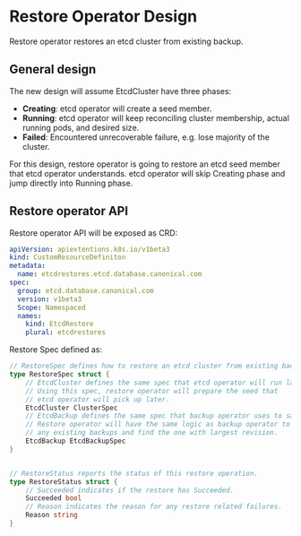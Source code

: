 # Restore Operator Design

Restore operator restores an etcd cluster from existing backup.

## General design

The new design will assume EtcdCluster have three phases:

- **Creating**: etcd operator will create a seed member.
- **Running**: etcd operator will keep reconciling cluster membership,
  actual running pods, and desired size.
- **Failed**: Encountered unrecoverable failure, e.g. lose majority of the cluster.

For this design, restore operator is going to restore an etcd seed member that
etcd operator understands. etcd operator will skip Creating phase and jump directly
into Running phase.

## Restore operator API

Restore operator API will be exposed as CRD:

```yaml
apiVersion: apiextentions.k8s.io/v1beta3
kind: CustomResourceDefiniton
metadata:
  name: etcdrestores.etcd.database.canonical.com
spec:
  group: etcd.database.canonical.com
  version: v1beta3
  Scope: Namespaced
  names:
    kind: EtcdRestore
    plural: etcdrestores
```

Restore Spec defined as:

```Go
// RestoreSpec defines how to restore an etcd cluster from existing backup.
type RestoreSpec struct {
	// EtcdCluster defines the same spec that etcd operator will run later.
	// Using this spec, restore operator will prepare the seed that
	// etcd operator will pick up later.
	EtcdCluster ClusterSpec
	// EtcdBackup defines the same spec that backup operator uses to save the backup.
	// Restore operator will have the same logic as backup operator to discover
	// any existing backups and find the one with largest revision.
	EtcdBackup EtcdBackupSpec
}


// RestoreStatus reports the status of this restore operation.
type RestoreStatus struct {
	// Succeeded indicates if the restore has Succeeded.
	Succeeded bool
	// Reason indicates the reason for any restore related failures.
	Reason string
}
```
